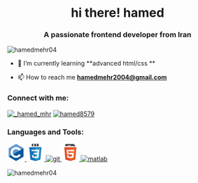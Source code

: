 <h1 align="center">hi there! hamed</h1>
<h3 align="center">A passionate frontend developer from Iran</h3>

<p align="left"> <img src="https://komarev.com/ghpvc/?username=hamedmehr04&label=Profile%20views&color=0e75b6&style=flat" alt="hamedmehr04" /> </p>

- 🌱 I’m currently learning **advanced html/css **

- 📫 How to reach me **hamedmehr2004@gmail.com**

<h3 align="left">Connect with me:</h3>
<p align="left">
<a href="https://instagram.com/_hamed_mhr" target="blank"><img align="center" src="https://raw.githubusercontent.com/rahuldkjain/github-profile-readme-generator/master/src/images/icons/Social/instagram.svg" alt="_hamed_mhr" height="30" width="40" /></a>
<a href="https://discord.gg/hamed8579" target="blank"><img align="center" src="https://raw.githubusercontent.com/rahuldkjain/github-profile-readme-generator/master/src/images/icons/Social/discord.svg" alt="hamed8579" height="30" width="40" /></a>
</p>

<h3 align="left">Languages and Tools:</h3>
<p align="left"> <a href="https://www.cprogramming.com/" target="_blank" rel="noreferrer"> <img src="https://raw.githubusercontent.com/devicons/devicon/master/icons/c/c-original.svg" alt="c" width="40" height="40"/> </a> <a href="https://www.w3schools.com/css/" target="_blank" rel="noreferrer"> <img src="https://raw.githubusercontent.com/devicons/devicon/master/icons/css3/css3-original-wordmark.svg" alt="css3" width="40" height="40"/> </a> <a href="https://git-scm.com/" target="_blank" rel="noreferrer"> <img src="https://www.vectorlogo.zone/logos/git-scm/git-scm-icon.svg" alt="git" width="40" height="40"/> </a> <a href="https://www.w3.org/html/" target="_blank" rel="noreferrer"> <img src="https://raw.githubusercontent.com/devicons/devicon/master/icons/html5/html5-original-wordmark.svg" alt="html5" width="40" height="40"/> </a> <a href="https://www.mathworks.com/" target="_blank" rel="noreferrer"> <img src="https://upload.wikimedia.org/wikipedia/commons/2/21/Matlab_Logo.png" alt="matlab" width="40" height="40"/> </a> </p>



<p><img align="center" src="https://github-readme-streak-stats.herokuapp.com/?user=hamedmehr04&" alt="hamedmehr04" /></p>

